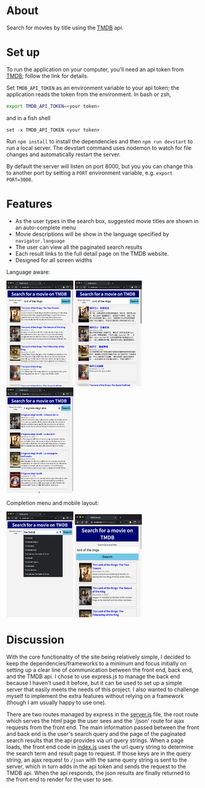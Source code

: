 # About

Search for movies by title using the [TMDB][TMDB] api.

# Set up

To run the application on your computer, you'll need an api token from [TMDB][TMDB]; follow the link for details.

Set `TMDB_API_TOKEN` as an environment variable to your api token; the application reads the token from the environment.
In bash or zsh,
```bash
export TMDB_API_TOKEN=<your token>
```
and in a fish shell
```fish
set -x TMDB_API_TOKEN <your token>
```

Run `npm install` to install the dependencies and then `npm run devstart` to run a local server.
The devstart command uses nodemon to watch for file changes and automatically restart the server.


By default the server will listen on port 8000, but you you can change this to another port by setting a `PORT` environment variable,
e.g. `export PORT=3000`.


# Features

* As the user types in the search box, suggested movie titles are shown in an auto-complete menu
* Movie descriptions will be show in the language specified by `navigator.language`
* The user can view all the paginated search results
* Each result links to the full detail page on the TMDB website.
* Designed for all screen widths

Language aware:

<img width="175" alt="English view" src="./public/en-EN.png">
<img width="175" alt="Chinese view" src="./public/zh-CN.png">
<img width="175" alt="Italian view" src="./public/it-IT.png">

Completion menu and mobile layout:

<img width="175" alt="suggestion menu" src="./public/seach_suggestions.png">
<img width="175" alt="mobile view" src="./public/mobile.png">


# Discussion
With the core functionality of the site being relatively simple, I decided to keep the dependencies/frameworks
to a minimum and focus initially on setting up a clear line of communication between the front end, back end,
and the TMDB api.  I chose to use express.js to manage the back end because I haven't used it before, but it can be used
to set up a simple server that easily meets the needs of this project.  I also wanted to challenge myself to implement
the extra features without relying on a framework (though I am usually happy to use one).

There are two routes managed by express in the [server.js](./server.js) file, the root route which serves the html page the user
sees and the '/json' route for ajax requests from the front end.
The main information passed between the front and back end is the user's search query and the page of the paginated search
results that the api provides via url query strings.  When a page loads, the front end code in [index.js](./index.js) uses the
url query string to determine the search term and result page to request.  If those keys are in the query string, an ajax
request to `/json` with the same query string is sent to the server, which in turn adds in the api token and sends the request
to the TMDB api.  When the api responds, the json results are finally returned to the front end to render for the user to see.





[TMDB]: https://developers.themoviedb.org/3/getting-started/introduction
